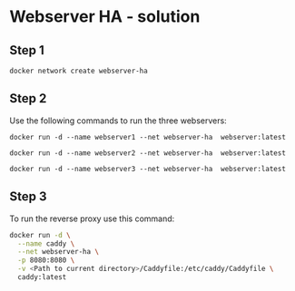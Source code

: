# Webserver HA - solution

## Step 1

`docker network create webserver-ha`

## Step 2

Use the following commands to run the three webservers:

```
docker run -d --name webserver1 --net webserver-ha  webserver:latest

docker run -d --name webserver2 --net webserver-ha  webserver:latest

docker run -d --name webserver3 --net webserver-ha  webserver:latest
```

## Step 3

To run the reverse proxy use this command:

```bash
docker run -d \
  --name caddy \
  --net webserver-ha \
  -p 8080:8080 \
  -v <Path to current directory>/Caddyfile:/etc/caddy/Caddyfile \
  caddy:latest
```
